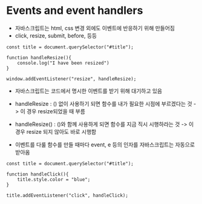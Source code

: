 # Events and event handlers

- 자바스크립트는 html, css 변경 외에도 이벤트에 반응하기 위해 만들어짐
- click, resize, submit, before, 등등

```
const title = document.querySelector("#title");

function handleResize(){
    console.log("I have been resized")
}

window.addEventListener("resize", handleResize);
```

- 자바스크립트는 코드에서 명시한 이벤트를 받기 위해 대기하고 있음
- handleResize : () 없이 사용하기 되면 함수를 내가 필요한 시점에 부르겠다는 것 -> 이 경우 resize되었을 때 부름
- handleResize() : ()와 함께 사용하게 되면 함수를 지금 직시 시행하라는 것 -> 이 경우 resize 되지 않아도 바로 시행함

- 이벤트를 다룰 함수를 만들 때마다 event, e 등의 인자를 자바스크립트는 자동으로 받아옴

```
const title = document.querySelector("#title");

function handleClick(){
    title.style.color = "blue";
}

title.addEventListener("click", handleClick);
```
